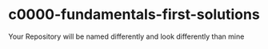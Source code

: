 # c0000-fundamentals-first-solutions
Your Repository will be named differently and look differently than mine
